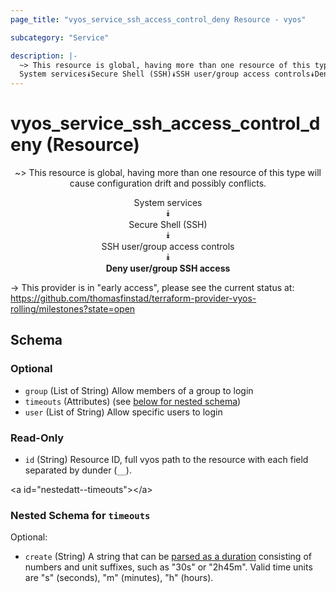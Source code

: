 ```yaml
---
page_title: "vyos_service_ssh_access_control_deny Resource - vyos"

subcategory: "Service"

description: |- 
  ~> This resource is global, having more than one resource of this type will cause configuration drift and possibly conflicts.
  System services⯯Secure Shell (SSH)⯯SSH user/group access controls⯯Deny user/group SSH access
---
```


# vyos_service_ssh_access_control_deny (Resource)
<center>

~> This resource is global, having more than one resource of this type will cause configuration drift and possibly conflicts.

System services  
⯯  
Secure Shell (SSH)  
⯯  
SSH user/group access controls  
⯯  
**Deny user/group SSH access**


</center>

-> This provider is in "early access", please see the current status at: https://github.com/thomasfinstad/terraform-provider-vyos-rolling/milestones?state=open

## Schema

### Optional

- `group` (List of String) Allow members of a group to login
- `timeouts` (Attributes) (see [below for nested schema](#nestedatt--timeouts))
- `user` (List of String) Allow specific users to login

### Read-Only

- `id` (String) Resource ID, full vyos path to the resource with each field separated by dunder (`__`).

&lt;a id=&#34;nestedatt--timeouts&#34;&gt;&lt;/a&gt;
### Nested Schema for `timeouts`

Optional:

- `create` (String) A string that can be [parsed as a duration](https://pkg.go.dev/time#ParseDuration) consisting of numbers and unit suffixes, such as &#34;30s&#34; or &#34;2h45m&#34;. Valid time units are &#34;s&#34; (seconds), &#34;m&#34; (minutes), &#34;h&#34; (hours).  
